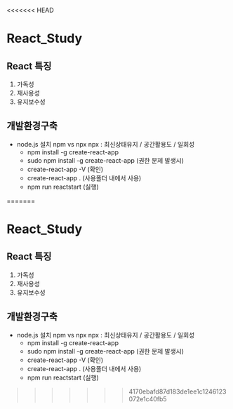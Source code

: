 <<<<<<< HEAD
# React_Study

## React 특징
1. 가독성
2. 재사용성
3. 유지보수성

## 개발환경구축
- node.js 설치
    npm vs npx
    npx : 최신상태유지 / 공간활용도 / 일회성
    - npm install -g create-react-app
    - sudo npm install -g create-react-app (권한 문제 발생시)
    - create-react-app -V (확인)
    - create-react-app . (사용폴더 내에서 사용)
    - npm run reactstart (실행)


=======
# React_Study

## React 특징
1. 가독성
2. 재사용성
3. 유지보수성

## 개발환경구축
- node.js 설치
    npm vs npx
    npx : 최신상태유지 / 공간활용도 / 일회성
    - npm install -g create-react-app
    - sudo npm install -g create-react-app (권한 문제 발생시)
    - create-react-app -V (확인)
    - create-react-app . (사용폴더 내에서 사용)
    - npm run reactstart (실행)


>>>>>>> 4170ebafd87d183de1ee1c1246123072e1c40fb5

